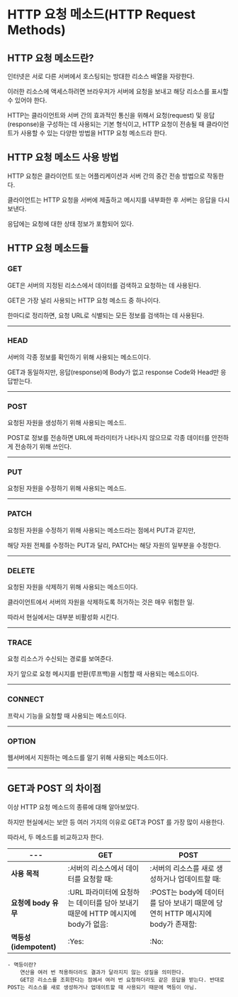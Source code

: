 # HTTP 요청 메소드(HTTP Request Methods)

## HTTP 요청 메소드란?

인터넷은 서로 다른 서버에서 호스팅되는 방대한 리소스 배열을 자랑한다. 

이러한 리소스에 액세스하려면 브라우저가 서버에 요청을 보내고 해당 리소스를 표시할 수 있어야 한다.

HTTP는 클라이언트와 서버 간의 효과적인 통신을 위해서 요청(request) 및 응답(response)을 구성하는 데 사용되는 기본 형식이고, HTTP 요청이 전송될 때 클라이언트가 사용할 수 있는 다양한 방법을 HTTP 요청 메소드라 한다.

## HTTP 요청 메소드 사용 방법

HTTP 요청은 클라이언트 또는 어플리케이션과 서버 간의 중간 전송 방법으로 작동한다.

클라이언트는 HTTP 요청을 서버에 제출하고 메시지를 내부화한 후 서버는 응답을 다시 보낸다.

응답에는 요청에 대한 상태 정보가 포함되어 있다.

## HTTP 요청 메소드들

### GET

GET은 서버의 지정된 리소스에서 데이터를 검색하고 요청하는 데 사용된다.

GET은 가장 널리 사용되는 HTTP 요청 메소드 중 하나이다.

한마디로 정리하면, 요청 URL로 식별되는 모든 정보를 검색하는 데 사용된다.

<hr>

### HEAD

서버의 각종 정보를 확인하기 위해 사용되는 메소드이다.

GET과 동일하지만, 응답(response)에 Body가 없고 response Code와 Head만 응답받는다.
<hr>

### POST

요청된 자원을 생성하기 위해 사용되는 메소드.

POST로 정보를 전송하면 URL에 파라미터가 나타나지 않으므로 각종 데이터를 안전하게 전송하기 위해 쓰인다.
<hr>

### PUT

요청된 자원을 수정하기 위해 사용되는 메소드.
<hr>

### PATCH

요청된 자원을 수정하기 위해 사용되는 메소드라는 점에서 PUT과 같지만,

해당 자원 전체를 수정하는 PUT과 달리, PATCH는 해당 자원의 일부분을 수정한다.
<hr>

### DELETE

요청된 자원을 삭제하기 위해 사용되는 메소드이다.

클라이언트에서 서버의 자원을 삭제하도록 허가하는 것은 매우 위험한 일. 

따라서 현실에서는 대부분 비활성화 시킨다.
<hr>

### TRACE

요청 리소스가 수신되는 경로를 보여준다.

자기 앞으로 요청 메시지를 반환(루프백)을 시험할 때 사용되는 메소드이다.
<hr>

### CONNECT

프락시 기능을 요청할 때 사용되는 메소드이다.
<hr>

### OPTION

웹서버에서 지원하는 메소드를 알기 위해 사용되는 메소드이다.

<hr>

## GET과 POST 의 차이점

이상 HTTP 요청 메소드의 종류에 대해 알아보았다.

하지만 현실에서는 보안 등 여러 가지의 이유로 GET과 POST 를 가장 많이 사용한다.

따라서, 두 메소드를 비교하고자 한다.

|---|<b>GET</b>|<b>POST</b>|
|---|---|---|
|<b>사용 목적</b>|:서버의 리소스에서 데이터를 요청할 때:|:서버의 리소스를 새로 생성하거나 업데이트할 때:|
|<b>요청에 body 유무</b>|:URL 파라미터에 요청하는 데이터를 담아 보내기 때문에 HTTP 메시지에 body가 없음:|:POST는 body에 데이터를 담아 보내기 때문에 당연히 HTTP 메시지에 body가 존재함:|
|<b>멱등성(idempotent)</b>|:Yes:|:No:|

    - 멱등이란?
        연산을 여러 번 적용하더라도 결과가 달라지지 않는 성질을 의미한다.
        GET은 리소스를 조회한다는 점에서 여러 번 요청하더라도 같은 응답을 받는다. 반대로 POST는 리소스를 새로 생성하거나 업데이트할 때 사용되기 때문에 멱등이 아님.